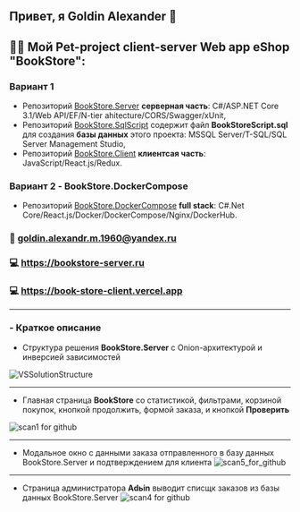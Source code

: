 ## Привет, я  Goldin Alexander :wave:

## :man_technologist: Мой Pet-project client-server Web app eShop "BookStore":  
 ### Вариант 1
- Репозиторий [BookStore.Server](https://github.com/GoldinAlexander/BookStore.Server) **серверная часть**: C#/ASP.NET Core 3.1/Web API/EF/N-tier ahitecture/CORS/Swagger/xUnit,
- Репозиторий [BookStore.SqlScript](https://github.com/GoldinAlexander/BookStore.SqlScript.git) содержит файл **BookStoreScript.sql** для создания **базы данных** этого проекта: MSSQL Server/T-SQL/SQL Server Management Studio,
- Репозиторий [BookStore.Client](https://github.com/GoldinAlexander/BookStore.Client) **клиентсая часть**: JavaScript/React.js/Redux.
 ### Вариант 2 - BookStore.DockerCompose
- Репозиторий [BookStore.DockerCompose](https://github.com/GoldinAlexander/BookStore.DockerCompose.git) **full stack**:
C#.Net Core/React.js/Docker/DockerCompose/Nginx/DockerHub.
### :email: goldin.alexandr.m.1960@yandex.ru
### :computer: https://bookstore-server.ru
### :computer: https://book-store-client.vercel.app


___
### - Краткое описание
* Структура решения **BookStore.Server** с Onion-архитектурой и инверсией зависимостей 
 
![VSSolutionStructure](https://user-images.githubusercontent.com/75939181/164613381-fc99307b-abd0-469e-b874-508f09d0efc0.JPG)
_____
* Главная страница **BookStore** со статистикой, фильтрами, корзиной покупок, кнопкой продолжить, формой заказа, и кнопкой **Проверить**

![scan1 for github](https://user-images.githubusercontent.com/75939181/161836623-1c1c30ce-17a5-4ead-9552-9a42d92efc4a.JPG)
___
* Модальное окно с данными заказа отправленного в базу данных BookStore.Server и подтверждением для клиента 
![scan5_for_github](https://user-images.githubusercontent.com/75939181/162013676-4c738ec0-0e59-4d8f-a0b0-9290e83bc60a.JPG)
___
- Страница администратора **Adьin** выводит списщк заказов из базы данных BookStore.Server
![scan4 for github](https://user-images.githubusercontent.com/75939181/162012806-285f6e7a-7f62-4489-9111-357e3c9516a8.JPG)

